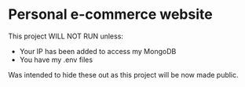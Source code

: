 # Personal e-commerce website

This project WILL NOT RUN unless:

- Your IP has been added to access my MongoDB
- You have my .env files

Was intended to hide these out as this project will be now made public.
